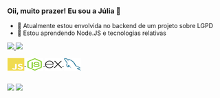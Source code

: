 ### Oii, muito prazer! Eu sou a Júlia 👋


- 🔭 Atualmente estou envolvida no backend de um projeto sobre LGPD
- 🌱 Estou aprendendo Node.JS e tecnologias relativas

 <div>
  <a href="https://github.com/juliafritegotto">
  <img height="170em" src="https://github-readme-stats.vercel.app/api?username=juliafritegotto&show_icons=true&theme=gruvbox&include_all_commits=true&count_private=true"/>
   
  <img height="125em" src="https://github-readme-stats.vercel.app/api/top-langs/?username=juliafritegotto&layout=compact&langs_count=7&theme=gruvbox"/>
</div>

<div style="display: inline_block"><br>
  <img align="center" alt="JS" height="30" width="40" src="https://raw.githubusercontent.com/devicons/devicon/master/icons/javascript/javascript-plain.svg">
  <img align="center" alt="Node" height="30" width="40" src="https://github.com/devicons/devicon/blob/master/icons/nodejs/nodejs-original.svg">
  <img align="center" alt="Node" height="30" width="40" src="https://github.com/devicons/devicon/blob/master/icons/express/express-original.svg">
  <img align="center" alt="Node" height="30" width="40" src="https://github.com/devicons/devicon/blob/master/icons/mysql/mysql-original.svg">
</div>

##
 
<div> 
  <a href = "mailto:julia.fritegotto@gmail.com"><img src="https://img.shields.io/badge/Gmail-D14836?style=for-the-badge&logo=gmail&logoColor=white" target="_blank"></a>
  <a href="https://www.linkedin.com/in/juliafritegotto/" target="_blank"><img src="https://img.shields.io/badge/-LinkedIn-%230077B5?style=for-the-badge&logo=linkedin&logoColor=white" target="_blank"></a> 
</div>

